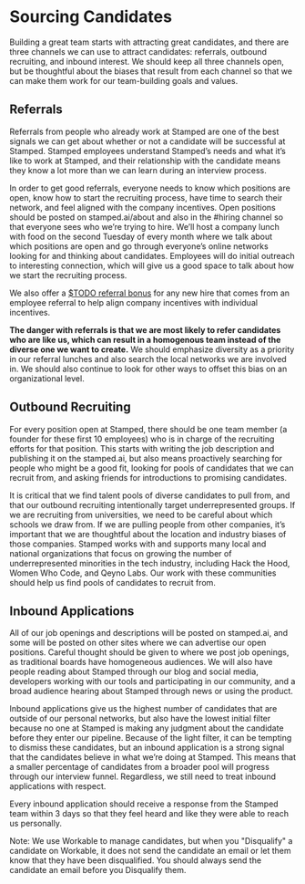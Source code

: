 # Sourcing Candidates

Building a great team starts with attracting great candidates, and there are three channels we can use to attract candidates: referrals, outbound recruiting, and inbound interest.  We should keep all three channels open, but be thoughtful about the biases that result from each channel so that we can make them work for our team-building goals and values.

## Referrals

Referrals from people who already work at Stamped are one of the best signals we can get about whether or not a candidate will be successful at Stamped. Stamped employees understand Stamped’s needs and what it’s like to work at Stamped, and their relationship with the candidate means they know a lot more than we can learn during an interview process.

In order to get good referrals, everyone needs to know which positions are open, know how to start the recruiting process, have time to search their network, and feel aligned with the company incentives. Open positions should be posted on stamped.ai/about and also in the #hiring channel so that everyone sees who we’re trying to hire. We’ll host a company lunch with food on the second Tuesday of every month where we talk about which positions are open and go through everyone’s online networks looking for and thinking about candidates. Employees will do initial outreach to interesting connection, which will give us a good space to talk about how we start the recruiting process.

We also offer a [$TODO referral bonus](https://github.com/stampedai/handbook/blob/master/Benefits%20and%20Perks/Referral%20Bonuses.md) for any new hire that comes from an employee referral to help align company incentives with individual incentives.

**The danger with referrals is that we are most likely to refer candidates who are like us, which can result in a homogenous team instead of the diverse one we want to create.** We should emphasize diversity as a priority in our referral lunches and also search the local networks we are involved in. We should also continue to look for other ways to offset this bias on an organizational level.

## Outbound Recruiting

For every position open at Stamped, there should be one team member (a founder for these first 10 employees) who is in charge of the recruiting efforts for that position. This starts with writing the job description and publishing it on the stamped.ai, but also means proactively searching for people who might be a good fit, looking for pools of candidates that we can recruit from, and asking friends for introductions to promising candidates.

It is critical that we find talent pools of diverse candidates to pull from, and that our outbound recruiting intentionally target underrepresented groups. If we are recruiting from universities, we need to be careful about which schools we draw from. If we are pulling people from other companies, it’s important that we are thoughtful about the location and industry biases of those companies. Stamped works with and supports many local and national organizations that focus on growing the number of underrepresented minorities in the tech industry, including Hack the Hood, Women Who Code, and Qeyno Labs. Our work with these communities should help us find pools of candidates to recruit from.

## Inbound Applications

All of our job openings and descriptions will be posted on stamped.ai, and some will be posted on other sites where we can advertise our open positions. Careful thought should be given to where we post job openings, as traditional boards have homogeneous audiences. We will also have people reading about Stamped through our blog and social media, developers working with our tools and participating in our community, and a broad audience hearing about Stamped through news or using the product.

Inbound applications give us the highest number of candidates that are outside of our personal networks, but also have the lowest initial filter because no one at Stamped is making any judgment about the candidate before they enter our pipeline. Because of the light filter, it can be tempting to dismiss these candidates, but an inbound application is a strong signal that the candidates believe in what we’re doing at Stamped. This means that a smaller percentage of candidates from a broader pool will progress through our interview funnel. Regardless, we still need to treat inbound applications with respect.

Every inbound application should receive a response from the Stamped team within 3 days so that they feel heard and like they were able to reach us personally.

Note: We use Workable to manage candidates, but when you "Disqualify" a candidate on Workable, it does not send the candidate an email or let them know that they have been disqualified. You should always send the candidate an email before you Disqualify them.
